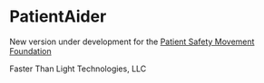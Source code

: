 # PatientAider
New version under development for the [Patient Safety Movement Foundation](http://patientsafetymovement.org)

Faster Than Light Technologies, LLC